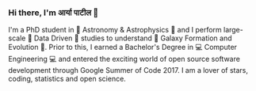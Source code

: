 ### Hi there, I'm आर्या पाटील 👋

I'm a PhD student in 🔭 Astronomy & Astrophysics 🔭 and I perform large-scale 🧮 Data Driven 🧮 studies to understand 🌌 Galaxy Formation and Evolution 🌌. Prior to this, I earned a Bachelor's Degree in 💻 Computer Engineering 💻 and entered the exciting world of open source software development through Google Summer of Code 2017. I am a lover of stars, coding, statistics and open science. 

<!--
**aaryapatil/aaryapatil** is a ✨ _special_ ✨ repository because its `README.md` (this file) appears on your GitHub profile.

Here are some ideas to get you started:

- 🔭 I’m currently working on ...
- 🌱 I’m currently learning ...
- 👯 I’m looking to collaborate on ...
- 🤔 I’m looking for help with ...
- 💬 Ask me about ...
- 📫 How to reach me: ...
- 😄 Pronouns: ...
- ⚡ Fun fact: ...
-->
